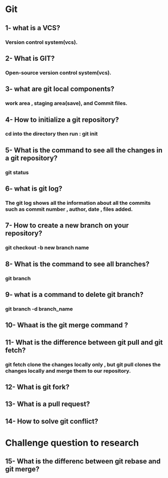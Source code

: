 # Git
## 1- what is a VCS?
### Version control system(vcs).
## 2- What is GIT?
### Open-source version control system(vcs).
## 3- what are git local components?
### work area , staging area(save), and Commit files.
## 4- How to initialize a git repository?
### cd into the directory then run : git init 
## 5- What is the command to see all the changes in a git repository?
### git status
## 6- what is git log?
### The git log shows all the information about all the commits such as commit number , author, date , files added.
## 7- How to create a new branch on your repository?
### git checkout -b new branch name
## 8- What is the command to see all branches?
### git branch
## 9- what is a command to delete git branch?
### git branch -d branch_name
## 10- Whaat is the git merge command ?
## 11- What is the difference between git pull and git fetch?
### git fetch clone the changes locally only , but git pull clones the changes locally and merge them to our repository.
## 12- What is git fork?

## 13- What is a pull request?
## 14- How to solve git conflict?
# Challenge question to research
## 15- What is the differenc between git rebase and git merge?
